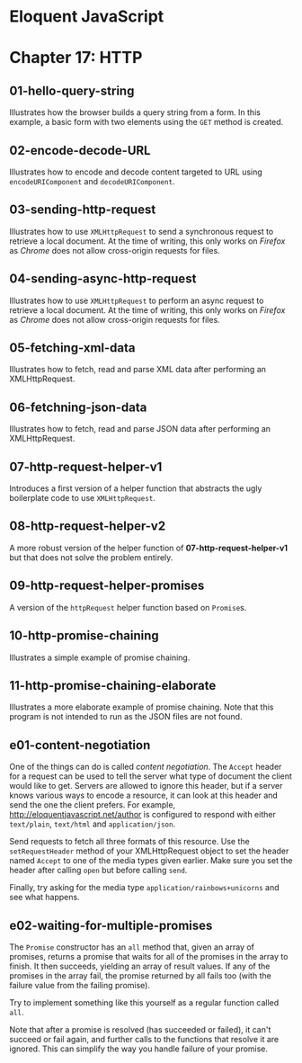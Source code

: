 Eloquent JavaScript
===================

# Chapter 17: HTTP

## 01-hello-query-string
Illustrates how the browser builds a query string from a form. In this example, a basic form with two elements using the `GET` method is created.

## 02-encode-decode-URL
Illustrates how to encode and decode content targeted to URL using `encodeURIComponent` and `decodeURIComponent`.

## 03-sending-http-request
Illustrates how to use `XMLHttpRequest` to send a synchronous request to retrieve a local document. At the time of writing, this only works on *Firefox* as *Chrome* does not allow cross-origin requests for files.

## 04-sending-async-http-request
Illustrates how to use `XMLHttpRequest` to perform an async request to retrieve a local document. At the time of writing, this only works on *Firefox* as *Chrome* does not allow cross-origin requests for files.

## 05-fetching-xml-data
Illustrates how to fetch, read and parse XML data after performing an XMLHttpRequest.

## 06-fetchning-json-data
Illustrates how to fetch, read and parse JSON data after performing an XMLHttpRequest.

## 07-http-request-helper-v1
Introduces a first version of a helper function that abstracts the ugly boilerplate code to use `XMLHttpRequest`.

## 08-http-request-helper-v2
A more robust version of the helper function of **07-http-request-helper-v1** but that does not solve the problem entirely.

## 09-http-request-helper-promises
A version of the `httpRequest` helper function based on `Promise`s.

## 10-http-promise-chaining
Illustrates a simple example of promise chaining.

## 11-http-promise-chaining-elaborate
Illustrates a more elaborate example of promise chaining. Note that this program is not intended to run as the JSON files are not found.

## e01-content-negotiation
One of the things can do is called *content negotiation*. The `Accept` header for a request can be used to tell the server what type of document the client would like to get. Servers are allowed to ignore this header, but if a server knows various ways to encode a resource, it can look at this header and send the one the client prefers.
For example, http://eloquentjavascript.net/author is configured to respond with either `text/plain`, `text/html` and `application/json`.

Send requests to fetch all three formats of this resource. Use the `setRequestHeader` method of your XMLHttpRequest object to set the header named `Accept` to one of the media types given earlier. Make sure you set the header after calling `open` but before calling `send`.

Finally, try asking for the media type `application/rainbows+unicorns` and see what happens.

## e02-waiting-for-multiple-promises
The `Promise` constructor has an `all` method that, given an array of promises, returns a promise that waits for all of the promises in the array to finish. It then succeeds, yielding an array of result values. If any of the promises in the array fail, the promise returned by all fails too (with the failure value from the failing promise).

Try to implement something like this yourself as a regular function called `all`.

Note that after a promise is resolved (has succeeded or failed), it can't succeed or fail again, and further calls to the functions that resolve it are ignored. This can simplify the way you handle failure of your promise.
